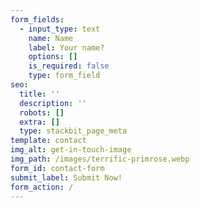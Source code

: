 ```yaml
---
form_fields:
  - input_type: text
    name: Name
    label: Your name?
    options: []
    is_required: false
    type: form_field
seo:
  title: ''
  description: ''
  robots: []
  extra: []
  type: stackbit_page_meta
template: contact
img_alt: get-in-touch-image
img_path: /images/terrific-primrose.webp
form_id: contact-form
submit_label: Submit Now!
form_action: /
---
```

